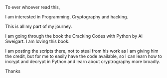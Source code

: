 To ever whoever read this,

I am interested in Programming, Cryptography and hacking. 

This is all my part of my journey. 

I am going through the book the Cracking Codes with Python by Al Sweigart. I am loving this book.

I am posting the scripts there, not to steal from his work as I am giving him the credit, but for me to easily have the code available, so I can learn how to 
incrypt and decrypt in Python and learn about cryptrography more broadly. 

Thanks
